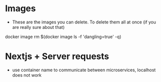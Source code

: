 # Images
- These are the <none> images you can delete. To delete them all at once (if you are really sure about that)

docker image rm $(docker image ls -f 'dangling=true' -q)

# Nextjs + Server requests

- use container name to communicate between microservices, localhost does not work